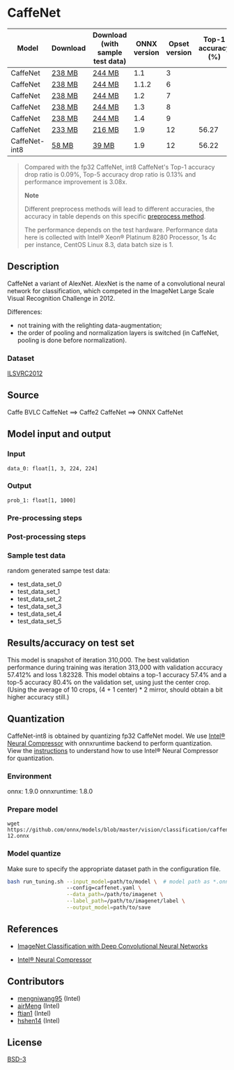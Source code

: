 <!--- SPDX-License-Identifier: BSD-3-Clause -->

# CaffeNet

|Model        |Download  |Download (with sample test data)| ONNX version |Opset version|Top-1 accuracy (%)|Top-5 accuracy (%)|
| ------------- | ------------- | ------------- | ------------- | ------------- |------------- | ------------- |
|CaffeNet| [238 MB](model/caffenet-3.onnx)  |  [244 MB](model/caffenet-3.tar.gz) |  1.1 | 3| | |
|CaffeNet| [238 MB](model/caffenet-6.onnx)  |  [244 MB](model/caffenet-6.tar.gz) |  1.1.2 | 6| | |
|CaffeNet| [238 MB](model/caffenet-7.onnx)  |  [244 MB](model/caffenet-7.tar.gz) |  1.2 | 7| | |
|CaffeNet| [238 MB](model/caffenet-8.onnx)  |  [244 MB](model/caffenet-8.tar.gz) |  1.3 | 8| | |
|CaffeNet| [238 MB](model/caffenet-9.onnx)  |  [244 MB](model/caffenet-9.tar.gz) |  1.4 | 9| | |
|CaffeNet| [233 MB](model/caffenet-12.onnx)  |  [216 MB](model/caffenet-12.tar.gz) |  1.9 | 12|56.27 |79.52 |
|CaffeNet-int8| [58 MB](model/caffenet-12-int8.onnx)  |  [39 MB](model/caffenet-12-int8.tar.gz) |  1.9 | 12| 56.22|79.52 |
> Compared with the fp32 CaffeNet, int8 CaffeNet's Top-1 accuracy drop ratio is 0.09%, Top-5 accuracy drop ratio is 0.13% and performance improvement is 3.08x.
>
> **Note** 
>
> Different preprocess methods will lead to different accuracies, the accuracy in table depends on this specific [preprocess method](https://github.com/intel/neural-compressor/blob/master/examples/onnxrt/onnx_model_zoo/caffenet/main.py).
> 
> The performance depends on the test hardware. Performance data here is collected with Intel® Xeon® Platinum 8280 Processor, 1s 4c per instance, CentOS Linux 8.3, data batch size is 1.

## Description
CaffeNet a variant of AlexNet.
AlexNet is the name of a convolutional neural network for classification,
which competed in the ImageNet Large Scale Visual Recognition Challenge in 2012.

Differences:
- not training with the relighting data-augmentation;
- the order of pooling and normalization layers is switched (in CaffeNet, pooling is done before normalization).

### Dataset
[ILSVRC2012](http://www.image-net.org/challenges/LSVRC/2012/)

## Source
Caffe BVLC CaffeNet ==> Caffe2 CaffeNet ==> ONNX CaffeNet

## Model input and output
### Input
```
data_0: float[1, 3, 224, 224]
```
### Output
```
prob_1: float[1, 1000]
```
### Pre-processing steps
### Post-processing steps
### Sample test data
random generated sampe test data:
- test_data_set_0
- test_data_set_1
- test_data_set_2
- test_data_set_3
- test_data_set_4
- test_data_set_5

## Results/accuracy on test set
This model is snapshot of iteration 310,000.
The best validation performance during training was iteration
313,000 with validation accuracy 57.412% and loss 1.82328.
This model obtains a top-1 accuracy 57.4% and a top-5 accuracy
80.4% on the validation set, using just the center crop.
(Using the average of 10 crops, (4 + 1 center) * 2 mirror,
should obtain a bit higher accuracy still.)

## Quantization
CaffeNet-int8 is obtained by quantizing fp32 CaffeNet model. We use [Intel® Neural Compressor](https://github.com/intel/neural-compressor) with onnxruntime backend to perform quantization. View the [instructions](https://github.com/intel/neural-compressor/blob/master/examples/onnxrt/onnx_model_zoo/caffenet/README.md) to understand how to use Intel® Neural Compressor for quantization.

### Environment
onnx: 1.9.0 
onnxruntime: 1.8.0

### Prepare model
```shell
wget https://github.com/onnx/models/blob/master/vision/classification/caffenet/model/caffenet-12.onnx
```

### Model quantize
Make sure to specify the appropriate dataset path in the configuration file.
```bash
bash run_tuning.sh --input_model=path/to/model \  # model path as *.onnx
                   --config=caffenet.yaml \
                   --data_path=/path/to/imagenet \
                   --label_path=/path/to/imagenet/label \
                   --output_model=path/to/save
```

## References
* [ImageNet Classification with Deep Convolutional Neural Networks](https://papers.nips.cc/paper/4824-imagenet-classification-with-deep-convolutional-neural-networks.pdf)

* [Intel® Neural Compressor](https://github.com/intel/neural-compressor)

## Contributors
* [mengniwang95](https://github.com/mengniwang95) (Intel)
* [airMeng](https://github.com/airMeng) (Intel)
* [ftian1](https://github.com/ftian1) (Intel)
* [hshen14](https://github.com/hshen14) (Intel)

## License
[BSD-3](LICENSE)
